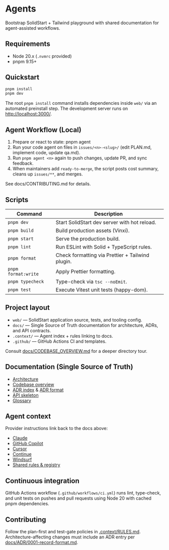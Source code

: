 # Agents

Bootstrap SolidStart + Tailwind playground with shared documentation for agent-assisted workflows.

## Requirements

- Node 20.x (`.nvmrc` provided)
- pnpm 9.15+

## Quickstart

```bash
pnpm install
pnpm dev
```

The root `pnpm install` command installs dependencies inside `web/` via an automated preinstall step. The development server runs on <http://localhost:3000/>.

## Agent Workflow (Local)

1. Prepare or react to state:
   pnpm agent <issueNumber>
2. Run your code agent on files in `issues/<n>-<slug>/` (edit PLAN.md, implement code, update qa.md).
3. Run `pnpm agent <n>` again to push changes, update PR, and sync feedback.
4. When maintainers add `ready-to-merge`, the script posts cost summary, cleans up `issues/**`, and merges.

See docs/CONTRIBUTING.md for details.

## Scripts

| Command | Description |
| --- | --- |
| `pnpm dev` | Start SolidStart dev server with hot reload. |
| `pnpm build` | Build production assets (Vinxi). |
| `pnpm start` | Serve the production build. |
| `pnpm lint` | Run ESLint with Solid + TypeScript rules. |
| `pnpm format` | Check formatting via Prettier + Tailwind plugin. |
| `pnpm format:write` | Apply Prettier formatting. |
| `pnpm typecheck` | Type-check via `tsc --noEmit`. |
| `pnpm test` | Execute Vitest unit tests (happy-dom). |

## Project layout

- `web/` — SolidStart application source, tests, and tooling config.
- `docs/` — Single Source of Truth documentation for architecture, ADRs, and API contracts.
- `.context/` — Agent index + rules linking to docs.
- `.github/` — GitHub Actions CI and templates.

Consult [docs/CODEBASE_OVERVIEW.md](docs/CODEBASE_OVERVIEW.md) for a deeper directory tour.

## Documentation (Single Source of Truth)

- [Architecture](docs/ARCHITECTURE.md)
- [Codebase overview](docs/CODEBASE_OVERVIEW.md)
- [ADR index](docs/ADR/README.md) & [ADR format](docs/ADR/0001-record-format.md)
- [API skeleton](docs/API/openapi.yaml)
- [Glossary](docs/GLOSSARY.md)

## Agent context

Provider instructions link back to the docs above:

- [Claude](CLAUDE.md)
- [GitHub Copilot](.github/copilot-instructions.md)
- [Cursor](.cursor/rules/00-start-here.md)
- [Continue](.continue/rules/00-start-here.md)
- [Windsurf](.windsurfrules)
- [Shared rules & registry](.context/INDEX.md)

## Continuous integration

GitHub Actions workflow (`.github/workflows/ci.yml`) runs lint, type-check, and unit tests on pushes and pull requests using Node 20 with cached pnpm dependencies.

## Contributing

Follow the plan-first and test-gate policies in [.context/RULES.md](.context/RULES.md). Architecture-affecting changes must include an ADR entry per [docs/ADR/0001-record-format.md](docs/ADR/0001-record-format.md).
